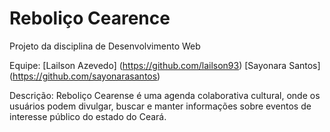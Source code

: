 # Reboliço Cearence

Projeto da disciplina de Desenvolvimento Web

Equipe: [Lailson Azevedo] (https://github.com/lailson93)
        [Sayonara Santos] (https://github.com/sayonarasantos)

Descrição: Reboliço Cearense é uma agenda colaborativa cultural, onde os usuários podem divulgar, buscar e manter informações sobre eventos de interesse público do estado do Ceará.
